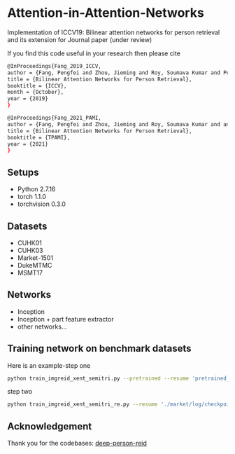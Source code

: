 # Attention-in-Attention-Networks

Implementation of ICCV19: Bilinear attention networks for person retrieval and its extension for Journal paper (under review)


If you find this code useful in your research then please cite
```bash
@InProceedings{Fang_2019_ICCV,
author = {Fang, Pengfei and Zhou, Jieming and Roy, Soumava Kumar and Petersson, Lars and Harandi, Mehrtash},
title = {Bilinear Attention Networks for Person Retrieval},
booktitle = {ICCV},
month = {October},
year = {2019}
}

@InProceedings{Fang_2021_PAMI,
author = {Fang, Pengfei and Zhou, Jieming and Roy, Soumava Kumar and and Pan Ji and Petersson, Lars and Harandi, Mehrtash},
title = {Bilinear Attention Networks for Person Retrieval},
booktitle = {TPAMI},
year = {2021}
}
```


## Setups
- Python 2.7.16
- torch 1.1.0
- torchvision 0.3.0  

## Datasets
- CUHK01
- CUHK03
- Market-1501
- DukeMTMC
- MSMT17

## Networks
- Inception 
- Inception + part feature extractor
- other networks...

## Training network on benchmark datasets
Here is an example-step one
```bash
python train_imgreid_xent_semitri.py --pretrained --resume 'pretrained_model/inceptionV1_bn_noModule.pth.tar' --height 256 --width 128 --max-epoch 50 --train-batch 64 --focused-parts 4 --factor-of-scale-factors 1 --stepsize 150 200 250 --gamma 0.1 --lr 0.0005 --weight-decay 0.0001 --drop-rate 0.1 --margin 1 --num_trip 10 --optim 'adam' --save-dir './market/log' --arch bilinear_baseline --gpu-devices 0,1
```
step two
```bash
python train_imgreid_xent_semitri_re.py --resume './market/log/checkpoint_ep50.pth.tar' --height 256 --width 128 --max-epoch 300 --train-batch 64 --focused-parts 4 --factor-of-scale-factors 1 --stepsize 150 200 250 --gamma 0.1 --lr 0.0005 --weight-decay 0.0001 --drop-rate 0.1 --margin 1 --num_trip 10 --optim 'adam' --save-dir './market/log_re' --arch bilinear_baseline --gpu-devices 0,1
```

## Acknowledgement
Thank you for the codebases:
[deep-person-reid](https://github.com/KaiyangZhou/deep-person-reid)


